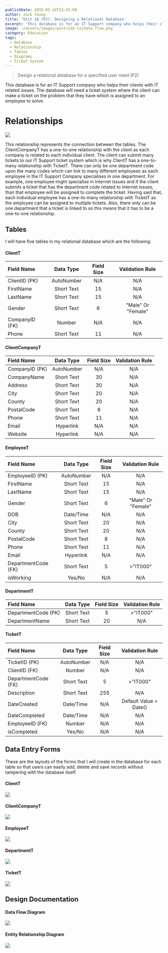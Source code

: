 ```yaml
---
publishDate: 2015-05-24T23:42:00
author: Jack Young
title: 'Unit 18 (P2): Designing a Relational Database'
excerpt: 'This database is for an IT Support company who helps their clients with IT related issues. The database will need a ticket system where the client can make a ticket on the problem that they have which is assigned to an employee to solve.'
image: ~/assets/images/post/u18-t2/data-flow.png
category: Education
tags:
  - Database
  - Relationship
  - Tables
  - Diagrams
  - Ticket System
---
```


> Design a relational database for a specified user need (P2)

This database is for an IT Support company who helps their clients with IT related issues. The database will need a ticket system where the client can make a ticket on the problem that they have which is assigned to an employee to solve.

# Relationships

![](~/assets/images/post/u18-t2/relationships.png)

This relationship represents the connection between the tables. The ClientCompanyT has a one-to-one relationship with the client as each company is related to each individual client. The client can submit many tickets to our IT Support ticket system which is why ClientT has a one-to-many relationship with TicketT. There can only be one department code upon the many codes which can link to many different employees as each employee in the IT Support Company specialises in one department. For example, one employee might specialise in Internet Issues and if the client submits a ticket that has the department code related to internet issues, than that employee will be assigned to complete the ticket. Having said that, each individual employee has a one-to-many relationship with TicketT as the employee can be assigned to multiple tickets. Also, there only can be one department that a ticket is linked to so this means that it has to be a one-to-one relationship.

## Tables

I will have five tables in my relational database which are the following:

#### ClientT

| Field Name     | Data Type  | Field Size |  Validation Rule   |
| :------------- | :--------: | :--------: | :----------------: |
| ClientID (PK)  | AutoNumber |    N/A     |        N/A         |
| FirstName      | Short Text |     15     |        N/A         |
| LastName       | Short Text |     15     |        N/A         |
| Gender         | Short Text |     6      | "Male" Or "Female" |
| CompanyID (FK) |   Number   |    N/A     |        N/A         |
| Phone          | Short Text |     11     |        N/A         |

#### ClientCompanyT

| Field Name     | Data Type  | Field Size | Validation Rule |
| :------------- | :--------: | :--------: | :-------------: |
| CompanyID (PK) | AutoNumber |    N/A     |       N/A       |
| CompanyName    | Short Text |     30     |       N/A       |
| Address        | Short Text |     30     |       N/A       |
| City           | Short Text |     20     |       N/A       |
| County         | Short Text |     20     |       N/A       |
| PostalCode     | Short Text |     8      |       N/A       |
| Phone          | Short Text |     11     |       N/A       |
| Email          | Hyperlink  |    N/A     |       N/A       |
| Website        | Hyperlink  |    N/A     |       N/A       |

#### EmployeeT

| Field Name          | Data Type  | Field Size |  Validation Rule   |
| :------------------ | :--------: | :--------: | :----------------: |
| EmployeeID (PK)     | AutoNumber |    N/A     |        N/A         |
| FirstName           | Short Text |     15     |        N/A         |
| LastName            | Short Text |     15     |        N/A         |
| Gender              | Short Text |     6      | "Male" Or "Female" |
| DOB                 | Date/Time  |    N/A     |        N/A         |
| City                | Short Text |     20     |        N/A         |
| County              | Short Text |     20     |        N/A         |
| PostalCode          | Short Text |     8      |        N/A         |
| Phone               | Short Text |     11     |        N/A         |
| Email               | Hyperlink  |    N/A     |        N/A         |
| DepartmentCode (FK) | Short Text |     5      |      >"IT000"      |
| isWorking           |   Yes/No   |    N/A     |        N/A         |

#### DepartmentT

| Field Name          | Data Type  | Field Size | Validation Rule |
| :------------------ | :--------: | :--------: | :-------------: |
| DepartmentCode (PK) | Short Text |     5      |    >"IT000"     |
| DepartmentName      | Short Text |     20     |       N/A       |

#### TicketT

| Field Name          | Data Type  | Field Size |    Validation Rule     |
| :------------------ | :--------: | :--------: | :--------------------: |
| TicketID (PK)       | AutoNumber |    N/A     |          N/A           |
| ClientID (FK)       |   Number   |    N/A     |          N/A           |
| DepartmentCode (FK) | Short Text |     5      |        >"IT000"        |
| Description         | Short Text |    255     |          N/A           |
| DateCreated         | Date/Time  |    N/A     | Default Value = Date() |
| DateCompleted       | Date/Time  |    N/A     |          N/A           |
| EmployeeID (FK)     |   Number   |    N/A     |          N/A           |
| isCompleted         |   Yes/No   |    N/A     |          N/A           |

## Data Entry Forms

These are the layouts of the forms that I will create in the database for each table so that users can easily add, delete and save records without tampering with the database itself.

#### ClientT

![](~/assets/images/post/u18-t2/client.png)

#### ClientCompanyT

![](~/assets/images/post/u18-t2/clientcompany.png)

#### EmployeeT

![](~/assets/images/post/u18-t2/employee.png)

#### DepartmentT

![](~/assets/images/post/u18-t2/department.png)

#### TicketT

![](~/assets/images/post/u18-t2/ticket.png)

## Design Documentation

#### Data Flow Diagram

![](~/assets/images/post/u18-t2/data-flow.png)

#### Entity Relationship Diagram

![](~/assets/images/post/u18-t2/entity-relationship.png)
